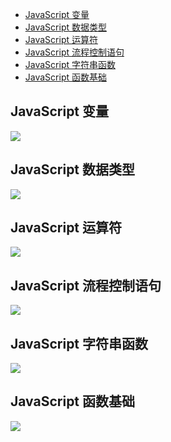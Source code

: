 * <a href="#js-00">JavaScript 变量</a>
* <a href="#js-01">JavaScript 数据类型</a>
* <a href="#js-02">JavaScript 运算符</a>
* <a href="#js-03">JavaScript 流程控制语句</a>
* <a href="#js-04">JavaScript 字符串函数</a>
* <a href="#js-05">JavaScript 函数基础</a>


## <span id="js-00">JavaScript 变量</span>

![](./思维导图_png/JavaScript变量.png)

## <span id="js-01">JavaScript 数据类型</span>

![](./思维导图_png/JavaScript数据类型.png)

## <span id="js-02">JavaScript 运算符</span>

![](./思维导图_png/JavaScript运算符.png)

## <span id="js-03">JavaScript 流程控制语句</span>

![](./思维导图_png/JavaScript流程控制语句.png)

## <span id="js-04">JavaScript 字符串函数</span>

![](./思维导图_png/JavaScript字符串函数.png)

## <span id="js-05">JavaScript 函数基础</span>

![](./思维导图_png/JavaScript函数基础.png)
